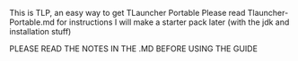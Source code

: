 This is TLP, an easy way to get TLauncher Portable
Please read Tlauncher-Portable.md for instructions
I will make a starter pack later (with the jdk and installation stuff)


PLEASE READ THE NOTES IN THE .MD BEFORE USING THE GUIDE
